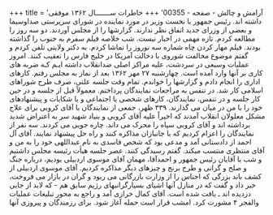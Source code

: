 +++
title = 'آرامش و چالش - صفحه - 00355'
+++
خاطرات ســـــــال ۱۳۶۲ موفقی داشته اند. رئیس جمهور با نخست وزیر در مورد نماینده در شورای سرپرستی صداوسیما و بعضی از وزرای جدید اتفاق نظر ندارند. گزارشها را از مجلس آوردند. دو سه روز را مطالعه کردم. تازه مهمی در اخبار نیست. شب خلاصه فیلم سفرم به جنوب را گذاشته بودند. فیلم مهار کردن چاه شماره سه نوروز را تماشا کردم. به دکتر ولایتی تلفن کردم و گفتم موضوع مخالفت شوروی با دخالت آمریکا در خلیج فارس را تعقیب کنند. امروز عملیات وسیعی در سردشت، علیه مراکز اصلی ضدانقلاب داشته ایـم کـه ضربه های کاری بر آنها وارد آمده است. چهارشنبه ۲۷ مهر ۱۳۶۲ بعد از نماز به مجلس رفتم. کارهای اداری را انجام دادم و گزارشها را خواندم. تمام وقت جلسه علتی، صرف طرح شوراهای اسلامی کار شد. در تنفس به مراجعات نمایندگان پرداختم. معمولاً قبل از جلسه و در حین کار جلسه و در تنفس، نمایندگان، کارهای شخصی یا اجتماعی و یا شکایات و پیشنهادهای خود را با من در میان می گذارند. ۳۳۹ ظهر، جمعی از نمایندگان با آقای کروبی برای علاج مشکل معلولان انقلاب آمدند که اخیراً عليه آقای کروبی و بنیاد شهید سر به اعتراض شدید برداشته اند و آقای کروبی سپاه را محرک می داند. چاره جویی می کردند. سه نفر از نمایندگان را اعزام کردیم که با جانبازان مذاکره کنند و راه حل پیشنهاد نمایند. آقای آل احمد از دادستانی آمد و مدعی بود که شخص فاسدی به نام عبداللهی خود را به من و آقای منتظری منتسب میکند. گفتم رسیدگی کنند. عصر جلسه هیأت رئیسه مجلس داشتیم و شب با آقایان رئیس جمهور و احمدآقا، مهمان آقای موسوی اردبیلی بودیم، درباره جنگ و صلح و گرانی و طرح برنج و چیزهای دیگر مذاکره کردیم. آقای موسوی اردبیلی از کشف باند بزرگی که اجناس را از وزارت بازرگانی می ربود و گران در بازار می فروخت، خبر داد و گفت که در منازل آنها اشیای بسیارگرانبهای رژیم سابق هم - که لابد از جایی دزدیده اند ـ یافت شده است. آقای کمال خرازی آمد و راجع به محور تبلیغات عمليات والفجر ۴ مشورت کرد. امشب قرار است حمله آغاز شود. برای رزمندگان و پیروزی آنها